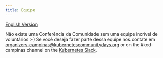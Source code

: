 ```yaml
---
title: Equipe
---
```

[English Version](./contact-en_us.md)

Não existe uma Conferência da Comunidade sem uma equipe incrível de voluntários :-) Se você deseja fazer parte dessa equipe nos contate em [organizers-campinas@kubernetescommunitydays.org](mailto:organizers-campinas@kubernetescommunitydays.org) or on the #kcd-campinas channel on the [Kubernetes Slack](https://slack.k8s.io).
